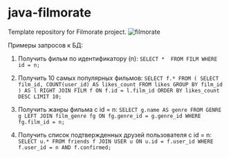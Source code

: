 # java-filmorate
Template repository for Filmorate project.
![filmorate](https://github.com/RinaEgo/java-filmorate/assets/119045429/fec8de35-f829-437b-9527-de5ac139501f)

Примеры запросов к БД:
1. Получить фильм по идентификатору (n):
   `SELECT * 
   FROM FILM
   WHERE id = n;`

2. Получить 10 самых популярных фильмов:
   `SELECT f.*
   FROM (
   SELECT film_id,
   COUNT(user_id) AS likes_count
   FROM likes
   GROUP BY film_id
   ) AS l
   RIGHT JOIN FILM f ON f.id = l.film_id
   ORDER BY likes_count DESC
   LIMIT 10;`

3. Получить жанры фильма с id = n:
   `SELECT g.name AS genre
   FROM GENRE g
   LEFT JOIN film_genre fg ON fg.genre_id = g.genre_id
   WHERE fg.film_id = n;`

4. Получить список подтвержденных друзей пользователя с id = n:
   `SELECT u.*
   FROM friends f
   JOIN USER u ON u.id = f.user_id
   WHERE f.user_id = n
   AND f.confirmed;`
